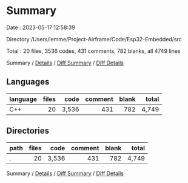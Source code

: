 # Summary

Date : 2023-05-17 12:58:39

Directory /Users/lemme/Project-Airframe/Code/Esp32-Embedded/src

Total : 20 files,  3536 codes, 431 comments, 782 blanks, all 4749 lines

Summary / [Details](details.md) / [Diff Summary](diff.md) / [Diff Details](diff-details.md)

## Languages
| language | files | code | comment | blank | total |
| :--- | ---: | ---: | ---: | ---: | ---: |
| C++ | 20 | 3,536 | 431 | 782 | 4,749 |

## Directories
| path | files | code | comment | blank | total |
| :--- | ---: | ---: | ---: | ---: | ---: |
| . | 20 | 3,536 | 431 | 782 | 4,749 |

Summary / [Details](details.md) / [Diff Summary](diff.md) / [Diff Details](diff-details.md)